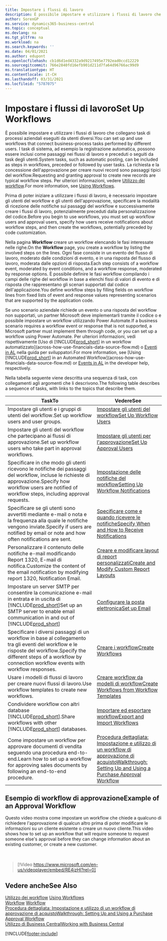 ```yaml
---
title: Impostare i flussi di lavoro
description: È possibile impostare e utilizzare i flussi di lavoro che collegano task di processi aziendali eseguiti da utenti diversi. Scopri i differenti passaggi che devi eseguire.
author: SorenGP
ms.service: dynamics365-business-central
ms.topic: conceptual
ms.devlang: na
ms.tgt_pltfrm: na
ms.workload: na
ms.search.keywords: ''
ms.date: 04/01/2021
ms.author: edupont
ms.openlocfilehash: cb1d6d1ed4332a9d9217495e7792ead0ccd12229
ms.sourcegitcommit: 766e2840fd16efb901d211d7fa64d96766ac99d9
ms.translationtype: HT
ms.contentlocale: it-CH
ms.lasthandoff: 03/31/2021
ms.locfileid: "5787075"
---
```

# <a name="set-up-workflows"></a><span data-ttu-id="edd32-104">Impostare i flussi di lavoro</span><span class="sxs-lookup"><span data-stu-id="edd32-104">Set Up Workflows</span></span>

<span data-ttu-id="edd32-105">È possibile impostare e utilizzare i flussi di lavoro che collegano task di processi aziendali eseguiti da utenti diversi.</span><span class="sxs-lookup"><span data-stu-id="edd32-105">You can set up and use workflows that connect business-process tasks performed by different users.</span></span> <span data-ttu-id="edd32-106">I task di sistema, ad esempio la registrazione automatica, possono essere inclusi come passaggi nei flussi di lavoro e preceduti o seguiti da task degli utenti.</span><span class="sxs-lookup"><span data-stu-id="edd32-106">System tasks, such as automatic posting, can be included as steps in workflows, preceded or followed by user tasks.</span></span> <span data-ttu-id="edd32-107">La richiesta e la concessione dell'approvazione per creare nuovi record sono passaggi tipici del workflow.</span><span class="sxs-lookup"><span data-stu-id="edd32-107">Requesting and granting approval to create new records are typical workflow steps.</span></span> <span data-ttu-id="edd32-108">Per ulteriori informazioni, vedere [Utilizzo dei workflow](across-use-workflows.md).</span><span class="sxs-lookup"><span data-stu-id="edd32-108">For more information, see [Using Workflows](across-use-workflows.md).</span></span>  

 <span data-ttu-id="edd32-109">Prima di poter iniziare a utilizzare i flussi di lavoro, è necessario impostare gli utenti del workflow e gli utenti dell'approvazione, specificare la modalità di ricezione delle notifiche sui passaggi del workflow e successivamente creare i flussi di lavoro, potenzialmente preceduti dalla personalizzazione del codice.</span><span class="sxs-lookup"><span data-stu-id="edd32-109">Before you begin to use workflows, you must set up workflow users and approval users, specify how users receive notifications about workflow steps, and then create the workflows, potentially preceded by code customization.</span></span>  

 <span data-ttu-id="edd32-110">Nella pagina **Workflow** creare un workflow elencando le fasi interessate nelle righe.</span><span class="sxs-lookup"><span data-stu-id="edd32-110">On the **Workflow** page, you create a workflow by listing the involved steps on the lines.</span></span> <span data-ttu-id="edd32-111">Ogni fase consiste in un evento del flusso di lavoro, moderato dalle condizioni di evento, e in una risposta del flusso di lavoro, moderata dalle opzioni di risposta.</span><span class="sxs-lookup"><span data-stu-id="edd32-111">Each step consists of a workflow event, moderated by event conditions, and a workflow response, moderated by response options.</span></span> <span data-ttu-id="edd32-112">È possibile definire le fasi workflow compilando i campi delle righe del workflow in base a elenchi fissi di valori di evento e di risposta che rappresentano gli scenari supportati dal codice dell'applicazione.</span><span class="sxs-lookup"><span data-stu-id="edd32-112">You define workflow steps by filling fields on workflow lines from fixed lists of event and response values representing scenarios that are supported by the application code.</span></span>  

 <span data-ttu-id="edd32-113">Se uno scenario aziendale richiede un evento o una risposta del workflow non supportati, un partner Microsoft deve implementarli tramite il codice o e possibile impostare un workflow utilizzando Power Automate.</span><span class="sxs-lookup"><span data-stu-id="edd32-113">If a business scenario requires a workflow event or response that is not supported, a Microsoft partner must implement them through code, or you can set up a workflow using Power Automate.</span></span> <span data-ttu-id="edd32-114">Per ulteriori informazioni, vedi rispettivamente [Uso di [!INCLUDE[prod_short](includes/prod_short.md)] in un workflow automatizzato](across-how-use-financials-data-source-flow.md) o [Eventi in AL](/dynamics365/business-central/dev-itpro/developer/devenv-events-in-al) nella guida per sviluppatori.</span><span class="sxs-lookup"><span data-stu-id="edd32-114">For more information, see [Using [!INCLUDE[prod_short](includes/prod_short.md)] in an Automated Workflow](across-how-use-financials-data-source-flow.md) or [Events in AL](/dynamics365/business-central/dev-itpro/developer/devenv-events-in-al) in the developer help, respectively.</span></span>

 <span data-ttu-id="edd32-115">Nella tabella seguente viene descritta una sequenza di task, con collegamenti agli argomenti che li descrivono.</span><span class="sxs-lookup"><span data-stu-id="edd32-115">The following table describes a sequence of tasks, with links to the topics that describe them.</span></span>  

|<span data-ttu-id="edd32-116">**Task**</span><span class="sxs-lookup"><span data-stu-id="edd32-116">**To**</span></span>|<span data-ttu-id="edd32-117">**Vedere**</span><span class="sxs-lookup"><span data-stu-id="edd32-117">**See**</span></span>|  
|------------|-------------|  
|<span data-ttu-id="edd32-118">Impostare gli utenti e i gruppi di utenti del workflow.</span><span class="sxs-lookup"><span data-stu-id="edd32-118">Set up workflow users and user groups.</span></span>|[<span data-ttu-id="edd32-119">Impostare gli utenti del workflow</span><span class="sxs-lookup"><span data-stu-id="edd32-119">Set Up Workflow Users</span></span>](across-how-to-set-up-workflow-users.md)|  
|<span data-ttu-id="edd32-120">Impostare gli utenti del workflow che partecipano ai flussi di approvazione.</span><span class="sxs-lookup"><span data-stu-id="edd32-120">Set up workflow users who take part in approval workflows.</span></span>|[<span data-ttu-id="edd32-121">Impostare gli utenti per l'approvazione</span><span class="sxs-lookup"><span data-stu-id="edd32-121">Set Up Approval Users</span></span>](across-how-to-set-up-approval-users.md)|  
|<span data-ttu-id="edd32-122">Specificare in che modo gli utenti ricevono le notifiche dei passaggi del workflow, incluse le richieste di approvazione.</span><span class="sxs-lookup"><span data-stu-id="edd32-122">Specify how workflow users are notified of workflow steps, including approval requests.</span></span>|[<span data-ttu-id="edd32-123">Impostazione delle notifiche del workflow</span><span class="sxs-lookup"><span data-stu-id="edd32-123">Setting Up Workflow Notifications</span></span>](across-setting-up-workflow-notifications.md)|  
|<span data-ttu-id="edd32-124">Specificare se gli utenti sono avvertiti mediante e-mail o nota e la frequenza alla quale le notifiche vengono inviate.</span><span class="sxs-lookup"><span data-stu-id="edd32-124">Specify if users are notified by email or note and how often notifications are sent.</span></span>|[<span data-ttu-id="edd32-125">Specificare come e quando ricevere le notifiche</span><span class="sxs-lookup"><span data-stu-id="edd32-125">Specify When and How to Receive Notifications</span></span>](across-how-to-specify-when-and-how-to-receive-notifications.md)|  
|<span data-ttu-id="edd32-126">Personalizzare il contenuto delle notifiche e-mail modificando Report 1320, E-mail di notifica.</span><span class="sxs-lookup"><span data-stu-id="edd32-126">Customize the content of the email notification by modifying report 1320, Notification Email.</span></span>|[<span data-ttu-id="edd32-127">Creare e modificare layout di report personalizzati</span><span class="sxs-lookup"><span data-stu-id="edd32-127">Create and Modify Custom Report Layouts</span></span>](ui-how-create-custom-report-layout.md)|  
|<span data-ttu-id="edd32-128">Impostare un server SMTP per consentire la comunicazione e-mail in entrata e in uscita di [!INCLUDE[prod_short](includes/prod_short.md)]</span><span class="sxs-lookup"><span data-stu-id="edd32-128">Set up an SMTP server to enable email communication in and out of [!INCLUDE[prod_short](includes/prod_short.md)]</span></span>|[<span data-ttu-id="edd32-129">Configurare la posta elettronica</span><span class="sxs-lookup"><span data-stu-id="edd32-129">Set up Email</span></span>](admin-how-setup-email.md)|
|<span data-ttu-id="edd32-130">Specificare i diversi passaggi di un workflow in base al collegamento tra gli eventi del workflow e le risposte del workflow.</span><span class="sxs-lookup"><span data-stu-id="edd32-130">Specify the different steps of a workflow by connection workflow events with workflow responses.</span></span>|[<span data-ttu-id="edd32-131">Creare i workflow</span><span class="sxs-lookup"><span data-stu-id="edd32-131">Create Workflows</span></span>](across-how-to-create-workflows.md)|  
|<span data-ttu-id="edd32-132">Usare i modelli di flussi di lavoro per creare nuovi flussi di lavoro.</span><span class="sxs-lookup"><span data-stu-id="edd32-132">Use workflow templates to create new workflows.</span></span>|[<span data-ttu-id="edd32-133">Creare workflow da modelli di workflow</span><span class="sxs-lookup"><span data-stu-id="edd32-133">Create Workflows from Workflow Templates</span></span>](across-how-to-create-workflows-from-workflow-templates.md)|  
|<span data-ttu-id="edd32-134">Condividere workflow con altri database [!INCLUDE[prod_short](includes/prod_short.md)].</span><span class="sxs-lookup"><span data-stu-id="edd32-134">Share workflows with other [!INCLUDE[prod_short](includes/prod_short.md)] databases.</span></span>|[<span data-ttu-id="edd32-135">Importare ed esportare workflow</span><span class="sxs-lookup"><span data-stu-id="edd32-135">Export and Import Workflows</span></span>](across-how-to-export-and-import-workflows.md)|  
|<span data-ttu-id="edd32-136">Come impostare un workflow per approvare documenti di vendita seguendo una procedura end-to-end.</span><span class="sxs-lookup"><span data-stu-id="edd32-136">Learn how to set up a workflow for approving sales documents by following an end-to-end procedure.</span></span>|[<span data-ttu-id="edd32-137">Procedura dettagliata: Impostazione e utilizzo di un workflow di approvazione di acquisto</span><span class="sxs-lookup"><span data-stu-id="edd32-137">Walkthrough: Setting Up and Using a Purchase Approval Workflow</span></span>](walkthrough-setting-up-and-using-a-purchase-approval-workflow.md)|  

## <a name="example-of-an-approval-workflow"></a><span data-ttu-id="edd32-138">Esempio di workflow di approvazione</span><span class="sxs-lookup"><span data-stu-id="edd32-138">Example of an Approval Workflow</span></span>
<span data-ttu-id="edd32-139">Questo video mostra come impostare un workflow che chiede a qualcuno di richiedere l'approvazione di qualcun altro prima di poter modificare le informazioni su un cliente esistente o creare un nuovo cliente.</span><span class="sxs-lookup"><span data-stu-id="edd32-139">This video shows how to set up an workflow that will require someone to request someone else's approval before they can change information about an existing customer, or create a new customer.</span></span>  
<br><br>  

> [!Video https://www.microsoft.com/en-us/videoplayer/embed/RE4jzHI?rel=0]

## <a name="see-also"></a><span data-ttu-id="edd32-140">Vedere anche</span><span class="sxs-lookup"><span data-stu-id="edd32-140">See Also</span></span>  
 <span data-ttu-id="edd32-141">[Utilizzo dei workflow](across-use-workflows.md) </span><span class="sxs-lookup"><span data-stu-id="edd32-141">[Using Workflows](across-use-workflows.md) </span></span>  
 <span data-ttu-id="edd32-142">[Workflow](across-workflow.md) </span><span class="sxs-lookup"><span data-stu-id="edd32-142">[Workflow](across-workflow.md) </span></span>  
 [<span data-ttu-id="edd32-143">Procedura dettagliata: Impostazione e utilizzo di un workflow di approvazione di acquisto</span><span class="sxs-lookup"><span data-stu-id="edd32-143">Walkthrough: Setting Up and Using a Purchase Approval Workflow</span></span>](walkthrough-setting-up-and-using-a-purchase-approval-workflow.md)  
 [<span data-ttu-id="edd32-144">Utilizzo di Business Central</span><span class="sxs-lookup"><span data-stu-id="edd32-144">Working with Business Central</span></span>](ui-work-product.md)


[!INCLUDE[footer-include](includes/footer-banner.md)]